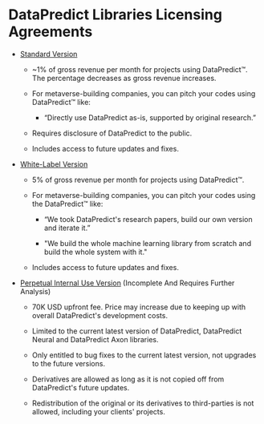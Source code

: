 # DataPredict Libraries Licensing Agreements

* [Standard Version](https://github.com/AqwamCreates/DataPredict/blob/main/docs/DataPredictLibrariesLicensingAgreements/DataPredict%20Libraries%20Licensing%20Agreement.docx)

    * ~1% of gross revenue per month for projects using DataPredict™. The percentage decreases as gross revenue increases.

   * For metaverse-building companies, you can pitch your codes using DataPredict™ like:
 
      * “Directly use DataPredict as-is, supported by original research.”

   * Requires disclosure of DataPredict to the public.

   * Includes access to future updates and fixes.

* [White-Label Version](https://github.com/AqwamCreates/DataPredict/blob/main/docs/DataPredictLibrariesLicensingAgreements/DataPredict%20Libraries%20Licensing%20Agreement%20-%20White%20Label.docx)
    
    * 5% of gross revenue per month for projects using DataPredict™.
    
    * For metaverse-building companies, you can pitch your codes using the DataPredict™ like:

      * “We took DataPredict's research papers, build our own version and iterate it.”
     
      * "We build the whole machine learning library from scratch and build the whole system with it."

   * Includes access to future updates and fixes.

* [Perpetual Internal Use Version]() (Incomplete And Requires Further Analysis)

   * 70K USD upfront fee. Price may increase due to keeping up with overall DataPredict's development costs.
 
   * Limited to the current latest version of DataPredict, DataPredict Neural and DataPredict Axon libraries.

   * Only entitled to bug fixes to the current latest version, not upgrades to the future versions. 

   * Derivatives are allowed as long as it is not copied off from DataPredict's future updates. 

   * Redistribution of the original or its derivatives to third-parties is not allowed, including your clients' projects.
